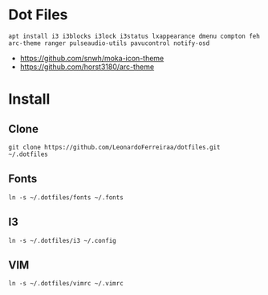 # Dot Files

```
apt install i3 i3blocks i3lock i3status lxappearance dmenu compton feh arc-theme ranger pulseaudio-utils pavucontrol notify-osd
```

- https://github.com/snwh/moka-icon-theme
- https://github.com/horst3180/arc-theme

# Install

## Clone

```
git clone https://github.com/LeonardoFerreiraa/dotfiles.git ~/.dotfiles
```

## Fonts

```
ln -s ~/.dotfiles/fonts ~/.fonts
```

## I3

```
ln -s ~/.dotfiles/i3 ~/.config
```

## VIM

```
ln -s ~/.dotfiles/vimrc ~/.vimrc
```
